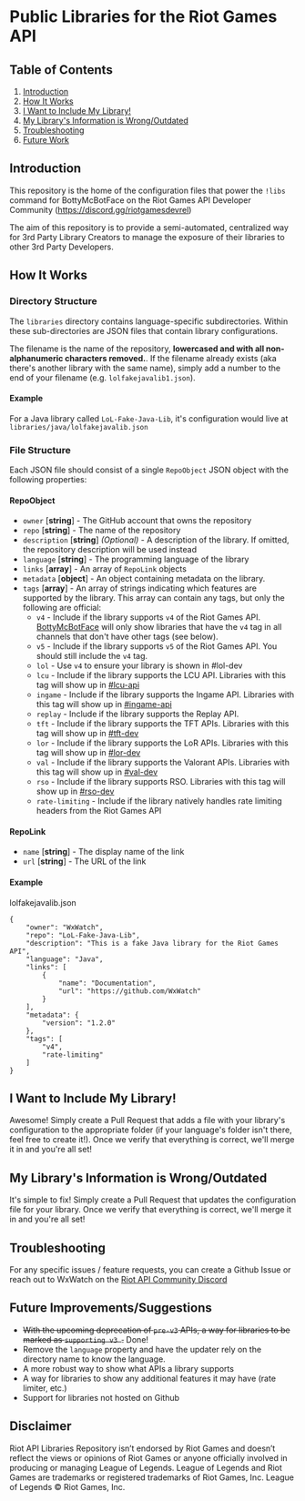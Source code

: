 # Public Libraries for the Riot Games API

## Table of Contents
1. [Introduction](#introduction)
2. [How It Works](#how-it-works)
2. [I Want to Include My Library!](#i-want-to-include-my-library)
3. [My Library's Information is Wrong/Outdated](#my-librarys-information-is-wrongoutdated)
4. [Troubleshooting](#troubleshooting)
5. [Future Work](#future-improvementssuggestions)

## Introduction
This repository is the home of the configuration files that power the `!libs` command for BottyMcBotFace on the Riot Games API Developer Community (https://discord.gg/riotgamesdevrel)

The aim of this repository is to provide a semi-automated, centralized way for 3rd Party Library Creators to manage the exposure of their libraries to other 3rd Party Developers.

## How It Works
### Directory Structure
The `libraries` directory contains language-specific subdirectories. Within these sub-directories are JSON files that contain library configurations. 

The filename is the name of the repository, **lowercased and with all non-alphanumeric characters removed.**. If the filename already exists (aka there's another library with the same name), simply add a number to the end of your filename (e.g. `lolfakejavalib1.json`).

#### Example
For a Java library called `LoL-Fake-Java-Lib`, it's configuration would live at `libraries/java/lolfakejavalib.json`

### File Structure
Each JSON file should consist of a single `RepoObject` JSON object with the following properties:

#### RepoObject
- `owner` [**string**] - The GitHub account that owns the repository
- `repo` [**string**] - The name of the repository
- `description` [**string**] _(Optional)_ -  A description of the library. If omitted, the repository description will be used instead
- `language` [**string**] - The programming language of the library
- `links` [**array**] - An array of `RepoLink` objects
- `metadata` [**object**] - An object containing metadata on the library.
- `tags` [**array**] - An array of strings indicating which features are supported by the library. This array can contain any tags, but only the following are official:
  - `v4` - Include if the library supports `v4` of the Riot Games API. [BottyMcBotFace](https://github.com/Querijn/BottyMcBotface) will only show libraries that have the `v4` tag in all channels that don't have other tags (see below).
  - `v5` - Include if the library supports `v5` of the Riot Games API. You should still include the `v4` tag.
  - `lol` - Use `v4` to ensure your library is shown in #lol-dev
  - `lcu` - Include if the library supports the LCU API. Libraries with this tag will show up in [#lcu-api](https://discord.com/channels/187652476080488449/516802588805431296)
  - `ingame` - Include if the library supports the Ingame API. Libraries with this tag will show up in [#ingame-api](https://discord.com/channels/187652476080488449/543112946402721832)
  - `replay` - Include if the library supports the Replay API.
  - `tft` - Include if the library supports the TFT APIs. Libraries with this tag will show up in [#tft-dev](https://discord.com/channels/187652476080488449/595727408058073090)
  - `lor` - Include if the library supports the LoR APIs. Libraries with this tag will show up in [#lor-dev](https://discord.com/channels/187652476080488449/633905002976378881)
  - `val` - Include if the library supports the Valorant APIs. Libraries with this tag will show up in [#val-dev](https://discord.com/channels/187652476080488449/694820049063510026)
  - `rso` - Include if the library supports RSO. Libraries with this tag will show up in [#rso-dev](https://discord.com/channels/187652476080488449/946641562757107782)
  - `rate-limiting` - Include if the library natively handles rate limiting headers from the Riot Games API

#### RepoLink
- `name` [**string**] - The display name of the link
- `url` [**string**] - The URL of the link

#### Example
lolfakejavalib.json
```
{
    "owner": "WxWatch",
    "repo": "LoL-Fake-Java-Lib",
    "description": "This is a fake Java library for the Riot Games API",
    "language": "Java",
    "links": [
        {
            "name": "Documentation",
            "url": "https://github.com/WxWatch"
        }
    ],
    "metadata": {
        "version": "1.2.0"
    },
    "tags": [
        "v4",
        "rate-limiting"
    ]
}
```

## I Want to Include My Library!
Awesome! Simply create a Pull Request that adds a file with your library's configuration to the appropriate folder (if your language's folder isn't there, feel free to create it!). Once we verify that everything is correct, we'll merge it in and you're all set!

## My Library's Information is Wrong/Outdated
It's simple to fix! Simply create a Pull Request that updates the configuration file for your library. Once we verify that everything is correct, we'll merge it in and you're all set!

## Troubleshooting
For any specific issues / feature requests, you can create a Github Issue or reach out to WxWatch on the [Riot API Community Discord](https://discord.gg/riotgamesdevrel)

## Future Improvements/Suggestions
- ~~With the upcoming deprecation of `pre-v3` APIs, a way for libraries to be marked as `supporting v3 `.~~ Done!
- Remove the `language` property and have the updater rely on the directory name to know the language.
- A more robust way to show what APIs a library supports
- A way for libraries to show any additional features it may have (rate limiter, etc.)
- Support for libraries not hosted on Github

## Disclaimer
Riot API Libraries Repository isn’t endorsed by Riot Games and doesn’t reflect the views or opinions of Riot Games
or anyone officially involved in producing or managing League of Legends. League of Legends and Riot Games are
trademarks or registered trademarks of Riot Games, Inc. League of Legends © Riot Games, Inc.
